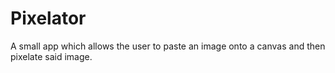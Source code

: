 # Pixelator

A small app which allows the user to paste an image onto a canvas and then pixelate said image.
